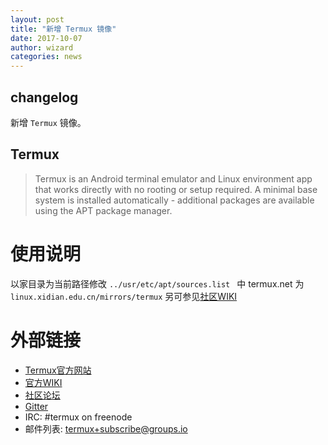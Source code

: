 ```yaml
---
layout: post
title: "新增 Termux 镜像"
date: 2017-10-07
author: wizard
categories: news
---
```


## changelog

新增 `Termux` 镜像。

## Termux

> Termux is an Android terminal emulator and Linux environment app that works directly with no rooting or setup required. A minimal base 
system is installed automatically - additional packages are available using the APT package manager.

# 使用说明
以家目录为当前路径修改 `../usr/etc/apt/sources.list ` 中 termux.net 为 `linux.xidian.edu.cn/mirrors/termux`
另可参见[社区WIKI](https://linux.xidian.edu.cn/wiki/mirror-help/termux)

# 外部链接
* [Termux官方网站](https://termux.net)
* [官方WIKI](https://wiki.termux.net)
* [社区论坛](https://termux.com/community)
* [Gitter](https://gitter.im/termux/termux)
* IRC: #termux on freenode
* 邮件列表: termux+subscribe@groups.io
